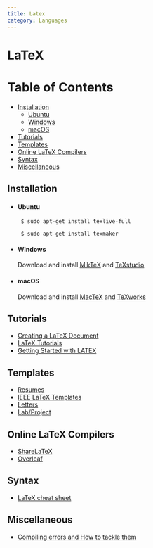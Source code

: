 ```yaml
---
title: Latex
category: Languages
---
```


# LaTeX
# Table of Contents
* [Installation](#installation)
  * [Ubuntu](#ubuntu)
  * [Windows](#windows)
  * [macOS](#macos)
* [Tutorials](#tutorials)
* [Templates](#templates)
* [Online LaTeX Compilers](#online-latex-compilers)
* [Syntax](#syntax)
* [Miscellaneous](#miscellaneous)
## Installation
 - #### Ubuntu

        $ sudo apt-get install texlive-full

        $ sudo apt-get install texmaker

 - #### Windows
    Download and install [MikTeX](https://miktex.org/download) and [TeXstudio](http://www.texstudio.org/)
 - #### macOS
    Download and install [MacTeX](https://www.tug.org/mactex/) and [TeXworks](https://www.tug.org/texworks/)

## Tutorials
 - [Creating a LaTeX Document](https://www.youtube.com/watch?v=SoDv0qhyysQ)
 - [LaTeX Tutorials](https://www.latex-tutorial.com)
 - [Getting Started with LATEX](http://www.rpi.edu/dept/arc/training/latex/class-slides-pc.pdf)

## Templates
 - [Resumes](https://www.sharelatex.com/templates/cv-or-resume)
 - [IEEE LaTeX Templates](https://www.ieee.org/documents/ieee-latex-conference-template.zip)
 - [Letters](https://en.wikibooks.org/wiki/LaTeX/Letters)
 - [Lab/Project](https://www.overleaf.com/gallery/tagged/report)

## Online LaTeX Compilers
 - [ShareLaTeX](https://www.sharelatex.com)
 - [Overleaf](https://www.overleaf.com)

## Syntax
 - [LaTeX cheat sheet](https://wch.github.io/latexsheet/latexsheet.pdf)

## Miscellaneous
 - [Compiling errors and How to tackle them](https://tex.stackexchange.com/questions/125399/how-to-trace-latex-errors-efficiently)
